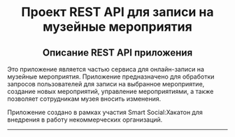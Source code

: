 <div>
  <h1 align="center">
Проект REST API для записи на музейные мероприятия
</h1>
<h2 align="center">
Описание REST API приложения
</h2>
Это приложение является частью сервиса для онлайн-записи на музейные мероприятия. Приложение предназначено для 
обработки запросов пользователей для записи на выбранное мероприятие, создание новых мероприятий, управление мероприятиями, 
а также позволяет сотрудникам музея вносить изменения.

Приложение создано в рамках участия Smart Social:Хакатон для внедрения в работу некоммерческих организаций.
</div>



***
